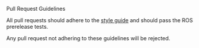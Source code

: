Pull Request Guidelines

All pull requests should adhere to the [style guide](http://docs.rosflight.org/en/developer_docs/developer-guide/style_guide/) and should pass the ROS prerelease tests.

Any pull request not adhering to these guidelines will be rejected.
